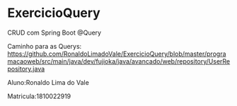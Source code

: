 # ExercicioQuery
CRUD com Spring Boot @Query

Caminho para as Querys:
https://github.com/RonaldoLimadoVale/ExercicioQuery/blob/master/programacaoweb/src/main/java/dev/fujioka/java/avancado/web/repository/UserRepository.java

Aluno:Ronaldo Lima do Vale

Matricula:1810022919
